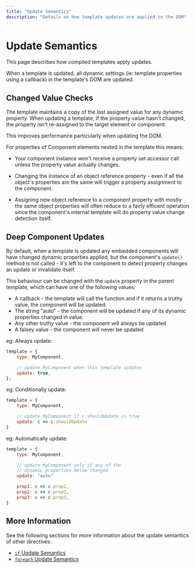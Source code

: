 ```yaml
---
title: "Update Semantics"
description: "Details on how template updates are applied to the DOM"
---
```

# Update Semantics

This page describes how compiled templates apply updates.

When a template is updated, all dynamic settings (ie: template properties
using a callback) in the template's DOM are updated.  


## Changed Value Checks

The template maintains a copy of the last assigned value for any dynamic
property.  When updating a template, if the property value hasn't changed,
the property isn't re-assigned to the target element or component.

This improves performance particularly when updating the DOM.

For properties of Component elements nested in the template this means:

* Your component instance won't receive a property set accessor call unless 
  the property value actually changes.

* Changing the instance of an object reference property - even if all the 
  object's properties are the same will trigger a property assignment to 
  the component.

* Assigning new object reference to a component property with mostly the
  same object properties will often reduce to a fairly efficent operation
  since the component's internal template will do property value change
  detection itself.



## Deep Component Updates

By default, when a template is updated any embedded components will
have changed dynamic properties applied, but the component's `update()`
method is not called - it's left to the component to detect property
changes an update or invalidate itself.

This behaviour can be changed with the `update` property in the parent
template, which can have one of the following values:

* A callback - the template will call the function and if it returns
  a truthy value, the component will be updated.
* The string "auto" - the component will be updated if any of its 
  dynamic properties changed in value.
* Any other truthy value - the component will always be updated
* A falsey value - the component will never be updated

eg: Always update:

```js
template = {
    type: MyComponent,

    // update MyComponent when this template updates
    update: true,           
};
```

eg: Conditionally update:

```js
template = { 
    type: MyComponent,

    // update MyComponent if c.shouldUpdate is true
    update: c => c.shouldUpdate
}
```

eg: Automatically update:

```js
template = { 
    type: MyComponent,

    // update MyComponent only if any of the 
    // dynamic properties below changed
    update: "auto"

    prop1: c => c.prop1,
    prop2: c => c.prop2,
    prop3: c => c.prop3,
}
```



## More Information

See the following sections for more information about the update semantics of
other directives:

* [`if` Update Semantics](templateIf#update-semantics)
* [`foreach` Update Semantics](templateForEach#update-semantics)
